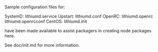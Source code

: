 Sample configuration files for:

SystemD: lithiumd.service
Upstart: lithiumd.conf
OpenRC:  lithiumd.openrc
         lithiumd.openrcconf
CentOS:  lithiumd.init

have been made available to assist packagers in creating node packages here.

See doc/init.md for more information.
